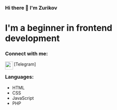 ### Hi there 👋 I'm Zurikov

# I'm a beginner in frontend development

### Connect with me:
<a href="https://t.me/zurikov"><img src="https://swimfed23.ru/wp-content/uploads/2022/04/telegram-logo.png" width="26" height="26" align="left"></a>[Telegram]

### Languages:
* HTML
* CSS
* JavaScript
* PHP



<!--
**zurikov/zurikov** is a ✨ _special_ ✨ repository because its `README.md` (this file) appears on your GitHub profile.

Here are some ideas to get you started:

- 🔭 I’m currently working on ...
- 🌱 I’m currently learning ...
- 👯 I’m looking to collaborate on ...
- 🤔 I’m looking for help with ...
- 💬 Ask me about ...
- 📫 How to reach me: ...
- 😄 Pronouns: ...
- ⚡ Fun fact: ...
-->

